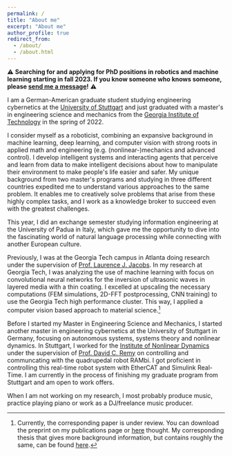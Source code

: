 ```yaml
---
permalink: /
title: "About me"
excerpt: "About me"
author_profile: true
redirect_from: 
  - /about/
  - /about.html
---
```


:warning: __Searching for and applying for PhD positions in robotics and machine learning starting in fall 2023. If you know someone who knows someone, please [send me a message](mailto:m.schmitz096@outlook.com)!__ :warning:

I am a German-American graduate student studying engineering cybernetics at the [University of Stuttgart](https://www.uni-stuttgart.de/en/)
and just graduated with a master's in engineering science and mechanics from the [Georgia Institute of Technology](https://www.gatech.edu/) in the spring of 2022.

I consider myself as a roboticist, combining an expansive background in machine learning, deep learning, and computer vision with strong roots in applied math and engineering (e.g. (nonlinear-)mechanics and advanced control). 
I develop intelligent systems and interacting agents that perceive and learn from data to make intelligent decisions about how to manipulate their environment to make people's life easier and safer. My unique background from two master's programs and studying in three different countries expedited me to understand various approaches to the same problem. It enables me to creatively solve problems that arise from these highly complex tasks, and I work as a knowledge broker to succeed even with the greatest challenges.

This year, I did an exchange semester studying information engineering at the University of Padua in Italy, which gave me the opportunity to dive into the fascinating world of natural language processing while connecting with another European culture.

Previously, I was at the Georgia Tech campus in Atlanta doing research under the supervision of [Prof. Laurence J. Jacobs](https://ce.gatech.edu/people/faculty/761/overview).
In my research at Georgia Tech, I was analyzing the use of machine learning with focus on convolutional neural networks for the inversion of ultrasonic waves in layered media with a thin coating. I excelled at upscaling the necessary computations (FEM simulations, 2D-FFT postprocessing, CNN training) to use the Georgia Tech high performance cluster. This way, I applied a computer vision based approach to material science.[^1]

Before I started my Master in Engineering Science and Mechanics, I started another master in engineering cybernetics at the University of Stuttgart in Germany, focusing on autonomous systems, systems theory and nonlinear dynamics. In Stuttgart, I worked for the [Institute of Nonlinear Dynamics](https://www.inm.uni-stuttgart.de) under the supervision of [Prof. David C. Remy](https://www.inm.uni-stuttgart.de/en/institut/employees/Remy/) on controlling and communcating with the quadrupedal robot RAMbi. I got proficient in controlling this real-time robot system with EtherCAT and Simulink Real-Time. I am currently in the process of finishing my graduate program from Stuttgart and am open to work offers.

When I am not working on my research, I most probably produce music, practice playing piano or work as a DJ/freelance music producer.

[^1]: Currently, the corresponding paper is under review. You can download the preprint on my publications page or [here](https://github.com/sjmxschm/sjmxschm.github.io/raw/master/files/Machine_Learning_Inv_Max_Schmitz_Paper_Preprint_online.pdf) thought. My corresponding thesis that gives more background information, but contains roughly the same, can be found [here](https://smartech.gatech.edu/bitstream/handle/1853/66518/SCHMITZ-THESIS-2022.pdf?sequence=1).